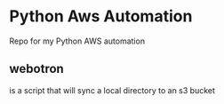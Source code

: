 # Python Aws Automation
Repo for my Python AWS automation

## webotron

is a script that will sync a local directory to an s3 bucket
